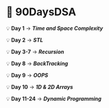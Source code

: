 # 📌 90DaysDSA

💡 **Day 1** -> **_Time and Space Complexity_**

💡 **Day 2** -> **_STL_**

💡 **Day 3-7** -> **_Recursion_**

💡 **Day 8** -> **_BackTracking_**

💡 **Day 9** -> **_OOPS_**

💡 **Day 10** -> **_1D & 2D Arrays_**

💡 **Day 11-24** -> **_Dynamic Programming_**
